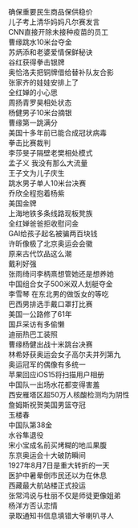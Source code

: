 确保重要民生商品保供稳价  
儿子考上清华妈妈凡尔赛发言  
CNN直接开除未接种疫苗的员工  
曹缘跳水10米台夺金  
苏炳添和老婆爱情保鲜秘诀  
谷红获得拳击银牌  
奥恰洛夫把铜牌借给替补队友合影  
张家齐的娃娃安排上了  
全红婵的小心思  
周扬青罗昊相处状态  
杨健男子10米台摘银  
曹缘第一跳满分  
美国十多年前已能合成冠状病毒  
拳击比赛裁判  
李莎旻子隔壁老樊相处模式  
孟子义 我没有那么大流量  
王子文为儿子庆生  
跳水男子单人10米台决赛  
乔欣全程抱着杨紫  
美国金牌  
上海地铁多条线路现板凳族  
全红婵爸爸拒收慰问金  
GAI给孩子起名被骗两百块钱  
许昕像极了北京奥运会会徽  
原来古代饮品这么潮  
戴利好强  
张雨绮问李柄熹想管她还是想养她  
中国组合女子500米双人划艇夺金  
李雪琴 在东北男的做饭女的等吃  
巴西男排选手戴口罩打比赛  
美国一公路修了61年  
国乒采访有多偷懒  
迪丽热巴工装照  
曹缘杨健出战十米跳台决赛  
林希妤获奥运会女子高尔夫并列第九  
奥运冠军的偶像有多统一  
苹果回应iOS15将扫描用户相册  
中国队一出场水花都变得害羞  
西安雁塔区超50万人核酸检测均为阴性  
詹姆斯祝贺美国男篮夺冠  
玉楼春  
中国队第38金  
水谷隼退役  
宋小宝成名前买烤糊的地瓜果腹  
东京奥运会十大破防瞬间  
1927年8月7日是重大转折的一天  
医护中暑晕倒市民还以为在休息  
西藏最大航站楼正式投运  
张常鸿说与杜丽不仅是师徒更像姐弟  
杨洋方否认恋情  
录取通知书信息填错大爷喇叭寻人  
